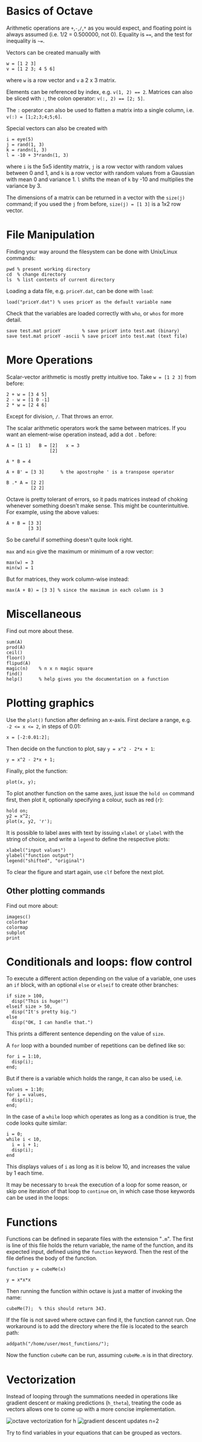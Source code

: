 # Basics of Octave

Arithmetic operations are `+`,`-`,`/`,`*` as you would expect, and floating
point is always assumed (i.e. 1/2 = 0.500000, not 0). Equality is `==`, and the
test for inequality is `~=`.

Vectors can be created manually with

    w = [1 2 3]
    v = [1 2 3; 4 5 6]

where `w` is a row vector and `v` a 2 x 3 matrix.

Elements can be referenced by index, e.g. `v(1, 2) == 2`. Matrices can
also be sliced with `:`, the colon operator: `v(:, 2) == [2; 5]`.

The `:` operator can also be used to flatten a matrix into a single column, i.e.
`v(:) = [1;2;3;4;5;6]`.

Special vectors can also be created with

    i = eye(5)
    j = rand(1, 3)
    k = randn(1, 3)
    l = -10 + 3*randn(1, 3)

where `i` is the 5x5 identity matrix, `j` is a row vector with random values
between 0 and 1, and `k` is a row vector with random values from a Gaussian with
mean 0 and variance 1. `l` shifts the mean of `k` by -10 and multiplies the
variance by 3.

The dimensions of a matrix can be returned in a vector with the `size(j)`
command; if you used the `j` from before, `size(j) = [1 3]` is a 1x2 row vector.

# File Manipulation

Finding your way around the filesystem can be done with Unix/Linux commands:

    pwd % present working directory
    cd  % change directory
    ls  % list contents of current directory

Loading a data file, e.g. `priceY.dat`, can be done with `load`:

    load("priceY.dat") % uses priceY as the default variable name

Check that the variables are loaded correctly with `who`, or `whos` for more
detail.

    save test.mat priceY        % save priceY into test.mat (binary)
    save test.mat priceY -ascii % save priceY into test.mat (text file)

# More Operations

Scalar-vector arithmetic is mostly pretty intuitive too. Take `w = [1 2 3]`
from before:

    2 + w = [3 4 5]
    2 - w = [1 0 -1]
    2 * w = [2 4 6]

Except for division, `/`. That throws an error.

The scalar arithmetic operators work the same between matrices.
If you want an element-wise operation instead, add a dot `.` before:

    A = [1 1]   B = [2]   x = 3
                    [2]

    A * B = 4

    A + B' = [3 3]      % the apostrophe ' is a transpose operator

    B .* A = [2 2]
             [2 2]

Octave is pretty tolerant of errors, so it pads matrices instead of choking
whenever something doesn't make sense. This might be counterintuitive. For
example, using the above values:

    A + B = [3 3]
            [3 3]

So be careful if something doesn't quite look right.

`max` and `min` give the maximum or minimum of a row vector:

    max(w) = 3
    min(w) = 1

But for matrices, they work column-wise instead:

    max(A + B) = [3 3] % since the maximum in each column is 3

# Miscellaneous

Find out more about these.

    sum(A)
    prod(A)
    ceil()
    floor()
    flipud(A)
    magic(n)    % n x n magic square
    find()
    help()      % help gives you the documentation on a function

# Plotting graphics

Use the `plot()` function after defining an x-axis. First declare a range, e.g.
`-2 <= x <= 2`, in steps of 0.01:

    x = [-2:0.01:2];

Then decide on the function to plot, say `y = x^2 - 2*x + 1`:

    y = x^2 - 2*x + 1;

Finally, plot the function:

    plot(x, y);

To plot another function on the same axes, just issue the `hold on` command
first, then plot it, optionally specifying a colour, such as red (`r`):

    hold on;
    y2 = x^2;
    plot(x, y2, 'r');

It is possible to label axes with text by issuing `xlabel` or `ylabel` with the
string of choice, and write a `legend` to define the respective plots:

    xlabel("input values")
    ylabel("function output")
    legend("shifted", "original")

To clear the figure and start again, use `clf` before the next plot.

## Other plotting commands

Find out more about:

    imagesc()
    colorbar
    colormap
    subplot
    print

# Conditionals and loops: flow control

To execute a different action depending on the value of a variable, one uses an
`if` block, with an optional `else` or `elseif` to create other branches:

    if size > 100,
      disp("This is huge!")
    elseif size > 50,
      disp("It's pretty big.")
    else
      disp("OK, I can handle that.")

This prints a different sentence depending on the value of `size`.

A `for` loop with a bounded number of repetitions can be defined like so:

    for i = 1:10,
      disp(i);
    end;

But if there is a variable which holds the range, it can also be used, i.e.

    values = 1:10;
    for i = values,
      disp(i);
    end;

In the case of a `while` loop which operates as long as a condition is true, the
code looks quite similar:

    i = 0;
    while i < 10,
      i = i + 1;
      disp(i);
    end

This displays values of `i` as long as it is below 10, and increases the value
by 1 each time.

It may be necessary to `break` the execution of a loop for some reason, or skip
one iteration of that loop to `continue` on, in which case those keywords can be
used in the loops:

# Functions

Functions can be defined in separate files with the extension "`.m`". The first
is line of this file holds the return variable, the name of the function, and
its expected input, defined using the `function` keyword. Then the rest of the
file defines the body of the function.

    function y = cubeMe(x)

    y = x*x*x

Then running the function within octave is just a matter of invoking the name:

    cubeMe(7);  % this should return 343.

If the file is not saved where octave can find it, the function cannot run. One
workaround is to add the directory where the file is located to the search path:

    addpath("/home/user/most_functions/");

Now the function `cubeMe` can be run, assuming `cubeMe.m` is in that directory.

# Vectorization

Instead of looping through the summations needed in operations like gradient
descent or making predictions (`h_theta`), treating the code as vectors allows
one to come up with a more concise implementation.

![octave vectorization for h](img/06-vector-predict.png)
![gradient descent updates n=2](img/06-gd-updates-1.png)

Try to find variables in your equations that can be grouped as vectors.
